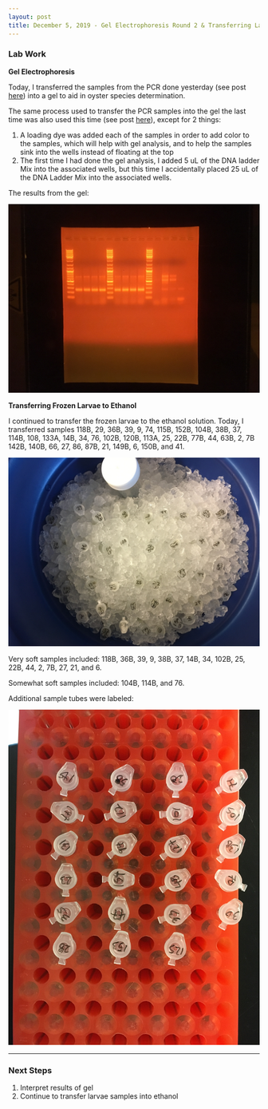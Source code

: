 ```yaml
---
layout: post
title: December 5, 2019 - Gel Electrophoresis Round 2 & Transferring Larvae to Ethanol Part 4
---
```


### Lab Work

__Gel Electrophoresis__

Today, I transferred the samples from the PCR done yesterday (see post [here](https://h-ra.github.io/11-PCR2&TransferLarvae3/)) into a gel to aid in oyster species determination. 

The same process used to transfer the PCR samples into the gel the last time was also used this time (see post [here](https://h-ra.github.io/7-1gel2ethanol3researchproject/)), except for 2 things: 

1. A loading dye was added each of the samples in order to add color to the samples, which will help with gel analysis, and to help the samples sink into the wells instead of floating at the top
2. The first time I had done the gel analysis, I added 5 uL of the DNA ladder Mix into the associated wells, but this time I accidentally placed 25 uL of the DNA Ladder Mix into the associated wells.

The results from the gel: 

![gel2](https://github.com/H-Ra/h-ra.github.io/blob/master/images/gel2.JPG?raw=true)

__Transferring Frozen Larvae to Ethanol__

I continued to transfer the frozen larvae to the ethanol solution. Today, I transferred samples 118B, 29, 36B, 39, 9, 74, 115B, 152B, 104B, 38B, 37, 114B, 108, 133A, 14B, 34, 76, 102B, 120B, 113A, 25, 22B, 77B, 44, 63B, 2, 7B 142B, 140B, 66, 27, 86, 87B, 21, 149B, 6, 150B, and 41. 

![completed_tubes_20191205](https://github.com/H-Ra/h-ra.github.io/blob/master/images/completed_tubes_20191205.JPG?raw=true)

Very soft samples included: 118B, 36B, 39, 9, 38B, 37, 14B, 34, 102B, 25, 22B, 44, 2, 7B, 27, 21, and 6.

Somewhat soft samples included: 104B, 114B, and 76. 

Additional sample tubes were labeled: 

![labelled_tubes_20191205](https://github.com/H-Ra/h-ra.github.io/blob/master/images/labelled_tubes_20191205.JPG?raw=true)

---

### Next Steps

1. Interpret results of gel
2. Continue to transfer larvae samples into ethanol